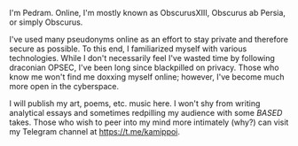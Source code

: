 I'm Pedram. Online, I'm mostly known as ObscurusXIII, Obscurus ab Persia, or simply Obscurus.

I've used many pseudonyms online as an effort to stay private and therefore secure as possible. To this end, I familiarized myself with various technologies. While I don't necessarily feel I've wasted time by following draconian OPSEC, I've been long since blackpilled on privacy. Those who know me won't find me doxxing myself online; however, I've become much more open in the cyberspace.

I will publish my art, poems, etc. music here. I won't shy from writing analytical essays and sometimes redpilling my audience with some _BASED_ takes. Those who wish to peer into my mind more intimately (why?) can visit my Telegram channel at https://t.me/kamippoi.